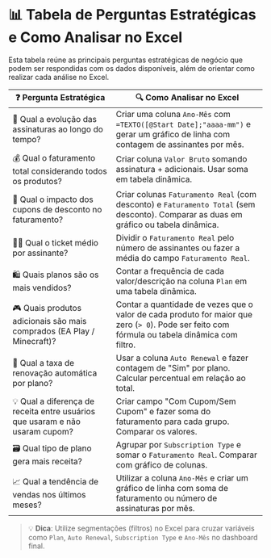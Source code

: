 # 📊 Tabela de Perguntas Estratégicas e Como Analisar no Excel

Esta tabela reúne as principais perguntas estratégicas de negócio que podem ser respondidas com os dados disponíveis, além de orientar como realizar cada análise no Excel.

| ❓ Pergunta Estratégica | 🔍 Como Analisar no Excel |
|------------------------|---------------------------|
| 📅 Qual a evolução das assinaturas ao longo do tempo? | Criar uma coluna `Ano-Mês` com `=TEXTO([@Start Date];"aaaa-mm")` e gerar um gráfico de linha com contagem de assinantes por mês. |
| 💰 Qual o faturamento total considerando todos os produtos? | Criar coluna `Valor Bruto` somando assinatura + adicionais. Usar soma em tabela dinâmica. |
| 🧾 Qual o impacto dos cupons de desconto no faturamento? | Criar colunas `Faturamento Real` (com desconto) e `Faturamento Total` (sem desconto). Comparar as duas em gráfico ou tabela dinâmica. |
| 🧍‍♂️ Qual o ticket médio por assinante? | Dividir o `Faturamento Real` pelo número de assinantes ou fazer a média do campo `Faturamento Real`. |
| 🛍️ Quais planos são os mais vendidos? | Contar a frequência de cada valor/descrição na coluna `Plan` em uma tabela dinâmica. |
| 🎮 Quais produtos adicionais são mais comprados (EA Play / Minecraft)? | Contar a quantidade de vezes que o valor de cada produto for maior que zero (`> 0`). Pode ser feito com fórmula ou tabela dinâmica com filtro. |
| 🔁 Qual a taxa de renovação automática por plano? | Usar a coluna `Auto Renewal` e fazer contagem de "Sim" por plano. Calcular percentual em relação ao total. |
| 💡 Qual a diferença de receita entre usuários que usaram e não usaram cupom? | Criar campo "Com Cupom/Sem Cupom" e fazer soma do faturamento para cada grupo. Comparar os valores. |
| 🗃️ Qual tipo de plano gera mais receita? | Agrupar por `Subscription Type` e somar o `Faturamento Real`. Comparar com gráfico de colunas. |
| 📈 Qual a tendência de vendas nos últimos meses? | Utilizar a coluna `Ano-Mês` e criar um gráfico de linha com soma de faturamento ou número de assinaturas por mês. |

> 💡 **Dica**: Utilize segmentações (filtros) no Excel para cruzar variáveis como `Plan`, `Auto Renewal`, `Subscription Type` e `Ano-Mês` no dashboard final.
